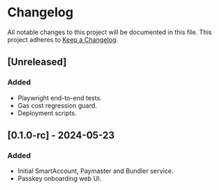 # Changelog

All notable changes to this project will be documented in this file.
This project adheres to [Keep a Changelog](https://keepachangelog.com/en/1.1.0/).

## [Unreleased]
### Added
- Playwright end-to-end tests.
- Gas cost regression guard.
- Deployment scripts.

## [0.1.0-rc] - 2024-05-23
### Added
- Initial SmartAccount, Paymaster and Bundler service.
- Passkey onboarding web UI.
